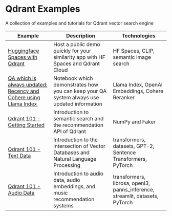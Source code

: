 # Qdrant Examples

A collection of examples and tutorials for Qdrant vector search engine

| Example                                                                                                                                | Description                                                                                | Technologies                                    |
| -------------------------------------------------------------------------------------------------------------------------------------- | ------------------------------------------------------------------------------------------ | ----------------------------------------------- |
| [Huggingface Spaces with Qdrant](https://github.com/qdrant/examples/tree/master/hf-spaces-with-qdrant)                                 | Host a public demo quickly for your similarity app with HF Spaces and Qdrant Cloud         | HF Spaces, CLIP, semantic image search          |
| [QA which is always updated: Recency and Cohere using Llama Index](https://github.com/qdrant/examples/tree/master/llama_index_recency) | Notebook which demonstrates how you can keep your QA system always use updated information | Llama Index, OpenAI Embeddings, Cohere Reranker |
| [Qdrant 101 - Getting Started](https://github.com/qdrant/examples/tree/master/qdrant_101_getting_started) | Introduction to semantic search and the recommendation API of Qdrant |  NumPy and Faker |
| [Qdrant 101 - Text Data](https://github.com/qdrant/examples/tree/master/qdrant_101_text_data) | Introduction to the intersection of Vector Databases and Natural Language Processing | transformers, datasets, GPT-2, Sentence Transformers, PyTorch |
| [Qdrant 101 - Audio Data](https://github.com/qdrant/examples/tree/master/qdrant_101_audio_data) | Introduction to audio data, audio embeddings, and music recommendation systems | transformers, librosa, openl3, panns_inference, streamlit, datasets, PyTorch |
